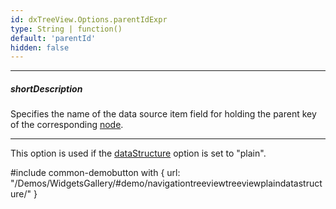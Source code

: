 ```yaml
---
id: dxTreeView.Options.parentIdExpr
type: String | function()
default: 'parentId'
hidden: false
---
```

---
##### shortDescription
Specifies the name of the data source item field for holding the parent key of the corresponding [node](/Documentation/ApiReference/UI_Widgets/dxTreeView/Node/).

---
This option is used if the [dataStructure](/Documentation/ApiReference/UI_Widgets/dxTreeView/Configuration/#dataStructure) option is set to "plain".



#include common-demobutton with {
    url: "/Demos/WidgetsGallery/#demo/navigationtreeviewtreeviewplaindatastructure/"
}